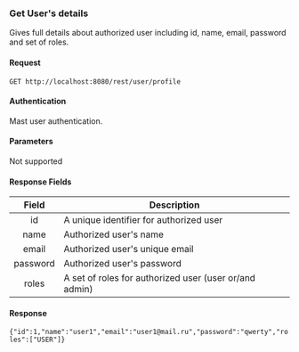 ### Get User's details
Gives full details about authorized user including id, name, email, password and set of roles.

#### Request
`GET http://localhost:8080/rest/user/profile`

#### Authentication
Mast user authentication.

#### Parameters
Not supported

#### Response Fields
|  Field   | Description                                            |
|:--------:|--------------------------------------------------------|
|    id    | A unique identifier for authorized user                |
|   name   | Authorized user's name                                 |
|   email  | Authorized user's unique email                         |
| password | Authorized user's password                             |
|   roles  | A set of roles for authorized user (user or/and admin) |

#### Response
```{"id":1,"name":"user1","email":"user1@mail.ru","password":"qwerty","roles":["USER"]}```
